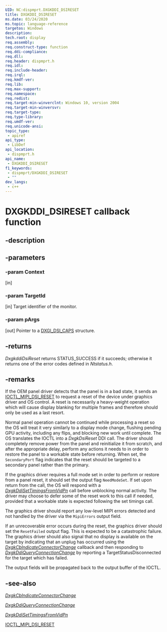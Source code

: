 ```yaml
---
UID: NC:dispmprt.DXGKDDI_DSIRESET
title: DXGKDDI_DSIRESET
ms.date: 03/24/2020
ms.topic: language-reference
targetos: Windows
description: 
tech.root: display
req.assembly: 
req.construct-type: function
req.ddi-compliance: 
req.dll: 
req.header: dispmprt.h
req.idl: 
req.include-header: 
req.irql: 
req.kmdf-ver: 
req.lib: 
req.max-support: 
req.namespace: 
req.redist: 
req.target-min-winverclnt: Windows 10, version 2004
req.target-min-winversvr: 
req.target-type: 
req.type-library: 
req.umdf-ver: 
req.unicode-ansi: 
topic_type:
 - apiref
api_type:
 - LibDef
api_location:
 - dispmprt.h
api_name:
 - DXGKDDI_DSIRESET
f1_keywords:
 - dispmprt/DXGKDDI_DSIRESET
 - ""
dev_langs:
 - c++
---
```


# DXGKDDI_DSIRESET callback function

## -description

## -parameters

### -param Context

[in] <!-- ????? -->

### -param TargetId

[in] Target identifier of the monitor.

### -param pArgs

[out] Pointer to a [DXGI_DSI_CAPS](ns-dispmprt-dxgk_dsi_caps.md) structure.

## -returns

*DxgkddiDsiReset* returns STATUS_SUCCESS if it succeeds; otherwise it returns one of the error codes defined in *Ntstatus.h*.

## -remarks

If the OEM panel driver detects that the panel is in a bad state, it sends an [IOCTL_MIPI_DSI_RESET]() to request a reset of the device under graphics driver and OS control. A reset is necessarily a heavy-weight operation which will cause display blanking for multiple frames and therefore should only be used as a last resort.

Normal panel operation cannot be continued while processing a reset so the OS will treat it very similarly to a display mode change, flushing pending GPU activity, including any flips, and blocking new work until complete.  The OS translates the IOCTL into a *DxgkDsiReset* DDI call.  The driver should completely remove power from the panel and reinitialize it from scratch, and after the appropriate delay, perform any actions it needs to in order to restore the panel to a workable state before returning.  When set, the `SecondaryPort` flag indicates that the reset should be targeted to a secondary panel rather than the primary.

If the graphics driver requires a full mode set in order to perform or restore from a panel reset, it should set the output flag `NeedModeSet`.  If set upon return from the call, the OS will respond with a [*DxgkDdiSetTimingsFromVidPn*](https://docs.microsoft.com/windows-hardware/drivers/ddi/d3dkmddi/nc-d3dkmddi-dxgkddi_settimingsfromvidpn) call before unblocking normal activity.  The driver may choose to defer some of the reset work to this call if needed, provided that a workable state is expected following the set timings call.

The graphics driver should report any low-level MIPI errors detected and not handled by the driver via the `MipiErrors` output field.

If an unrecoverable error occurs during the reset, the graphics driver should set the `ResetFailed` output flag. This is expected to be a catastrophic failure. The graphics driver should also signal that no display is available on the target by indicating that an unplug has occurred using the [*DxgkCbIndicateConnectorChange*](https://docs.microsoft.com/windows-hardware/drivers/ddi/d3dkmddi/nc-d3dkmddi-dxgkcb_indicate_connector_change) callback and then responding to [*DxgkDdiQueryConnectionChange*](https://docs.microsoft.com/windows-hardware/drivers/ddi/d3dkmddi/nc-d3dkmddi-dxgkddi_queryconnectionchange) by reporting a TargetStatusDisconnected for the target which has failed.

The output fields will be propagated back to the output buffer of the IOCTL.

## -see-also

[*DxgkCbIndicateConnectorChange*](https://docs.microsoft.com/windows-hardware/drivers/ddi/d3dkmddi/nc-d3dkmddi-dxgkcb_indicate_connector_change)

[*DxgkDdiQueryConnectionChange*](https://docs.microsoft.com/windows-hardware/drivers/ddi/d3dkmddi/nc-d3dkmddi-dxgkddi_queryconnectionchange)

[*DxgkDdiSetTimingsFromVidPn*](https://docs.microsoft.com/windows-hardware/drivers/ddi/d3dkmddi/nc-d3dkmddi-dxgkddi_settimingsfromvidpn)

[IOCTL_MIPI_DSI_RESET]()
